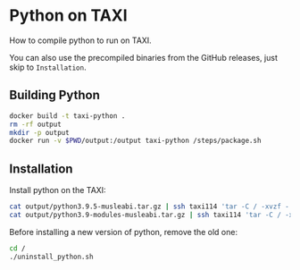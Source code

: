 # Python on TAXI
How to compile python to run on TAXI.

You can also use the precompiled binaries from the GitHub releases, just skip to `Installation`.

## Building Python
```bash
docker build -t taxi-python .
rm -rf output
mkdir -p output
docker run -v $PWD/output:/output taxi-python /steps/package.sh
```

## Installation
Install python on the TAXI:
```bash
cat output/python3.9.5-musleabi.tar.gz | ssh taxi114 'tar -C / -xvzf -'
cat output/python3.9-modules-musleabi.tar.gz | ssh taxi114 'tar -C / -xvzf -'
```

Before installing a new version of python, remove the old one:
```bash
cd /
./uninstall_python.sh
```
